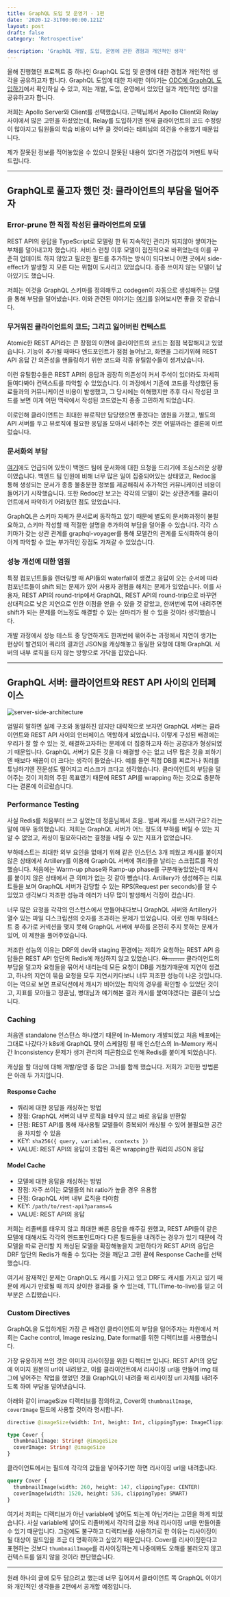 ```yaml
---
title: GraphQL 도입 및 운영기 - 1편
date: '2020-12-31T00:00:00.121Z'
layout: post
draft: false
category: 'Retrospective'

description: 'GraphQL 개발, 도입, 운영에 관한 경험과 개인적인 생각'
---
```


올해 진행했던 프로젝트 중 하나인 GraphQL 도입 및 운영에 대한 경험과 개인적인 생각을 공유하고자 합니다.
GraphQL 도입에 대한 자세한 이야기는 [ODC에 GraphQL 도입하기](https://wiki.lucashan.space/programming/introduce-a-graphql-to-odc.html)에서 확인하실 수 있고, 저는 개발, 도입, 운영에서 있었던 일과 개인적인 생각을 공유하고자 합니다.

저희는 Apollo Server와 Client를 선택했습니다.
근택님께서 Apollo Client와 Relay 사이에서 많은 고민을 하셨었는데,
Relay를 도입하기엔 현재 클라이언트의 코드 수정량이 많아지고 팀원들의 학습 비용이 너무 클 것이라는 태희님의 의견을 수용했기 때문입니다.

제가 잘못된 정보를 적어놓았을 수 있으니 잘못된 내용이 있다면 가감없이 커멘트 부탁드립니다.

---

## GraphQL로 풀고자 했던 것: 클라이언트의 부담을 덜어주자

### Error-prune 한 직접 작성된 클라이언트의 모델

REST API의 응답을 TypeScript로 모델링 한 뒤 지속적인 관리가 되지않아 쌓여가는 부채를 덜어내고자 했습니다.
서비스 런칭 이후 모델이 점진적으로 바뀌었는데 이를 꾸준히 업데이트 하지 않았고 필요한 필드를 추가하는 방식이 되다보니
어떤 곳에서 side-effect가 발생할 지 모른 다는 위험이 도사리고 있었습니다.
종종 쓰이지 않는 모델이 남아있기도 했습니다.

저희는 이것을 GraphQL 스키마를 정의해두고 codegen이 자동으로 생성해주는 모델을 통해 부담을 덜어냈습니다.
이와 관련된 이야기는 [여기](https://wiki.lucashan.space/programming/introduce-a-graphql-to-odc.html#_4-%E1%84%86%E1%85%AE%E1%84%8B%E1%85%A5%E1%86%BA%E1%84%8B%E1%85%B5-%E1%84%80%E1%85%A2%E1%84%89%E1%85%A5%E1%86%AB%E1%84%83%E1%85%AC%E1%84%8B%E1%85%A5%E1%86%BB%E1%84%82%E1%85%B3%E1%86%AB%E1%84%80%E1%85%A1)를 읽어보시면 좋을 것 같습니다.

### 무거워진 클라이언트의 코드; 그리고 잃어버린 컨텍스트

Atomic한 REST API라는 큰 장점의 이면에 클라이언트의 코드는 점점 복잡해지고 있었습니다.
기능이 추가될 때마다 엔드포인트가 점점 늘어났고,
화면을 그리기위해 REST API 응답 간 의존성을 핸들링하기 위한 코드와 각종 유틸함수들이 생겨났습니다.

이런 유틸함수들은 REST API의 응답과 굉장히 의존성이 커서 주석이 있더라도 자세히 들여다봐야 컨텍스트를 파악할 수 있었습니다.
이 과정에서 기존에 코드를 작성했던 동료들과의 커뮤니케이션 비용이 발생했고,
그 당시에는 이해했지만 추후 다시 작성된 코드를 보면 이게 어떤 맥락에서 작성된 코드였는지 종종 고민하게 되었습니다.

이로인해 클라이언트는 최대한 뷰로직만 담당했으면 좋겠다는 염원을 가졌고, 별도의 API 서버를 두고 뷰로직에 필요한 응답을 모아서 내려주는 것은 어떨까라는 결론에 이르렀습니다.

### 문서화의 부담

[여기](https://wiki.lucashan.space/programming/introduce-a-graphql-to-odc.html#%E1%84%86%E1%85%AE%E1%86%AB%E1%84%89%E1%85%A5%E1%84%92%E1%85%AA)에도 언급되어 있듯이
백엔드 팀에 문서화에 대한 요청을 드리기에 조심스러운 상황이였습니다.
백엔드 팀 인원에 비해 너무 많은 일이 집중되어있는 상태였고,
Redoc을 통해 생성되는 문서가 종종 불충분한 정보를 제공해줘서 추가적인 커뮤니케이션 비용이 들어가기 시작했습니다.
또한 Redoc만 보고는 각각의 모델이 갖는 상관관계를 클라이언트에서 파악하기 어려웠던 점도 있었습니다.

GraphQL은 스키마 자체가 문서로써 동작하고 있기 때문에 별도의 문서화과정이 불필요하고,
스키마 작성할 때 적절한 설명을 추가하여 부담을 덜어줄 수 있습니다.
각각 스키마가 갖는 상관 관계를 graphql-voyager를 통해 모델간의 관계를 도식화하여 용이아게 파악할 수 있는 부가적인 장점도 가져갈 수 있었습니다.

### 성능 개선에 대한 염원

특정 컴포넌트들을 렌더링할 때 API들의 waterfall이 생겼고 응답이 오는 순서에 따라 컴포넌트들이 shift 되는 문제가 있어 사용자 경험을 해치는 문제가 있었습니다.
이를 사용자, REST API의 round-trip에서 GraphQL, REST API의 round-trip으로 바꾸면 상대적으로 낮은 지연으로 인한 이점을 얻을 수 있을 것 같았고,
한꺼번에 묶어 내려주면 shift가 되는 문제를 어느정도 해결할 수 있는 실마리가 될 수 있을 것이라 생각했습니다.

개발 과정에서 성능 테스트 중 당연하게도 한꺼번에 묶어주는 과정에서 지연이 생기는 현상이 발견되어
쿼리의 결과인 JSON을 캐싱해놓고 동일한 요청에 대해 GraphQL 서버의 내부 로직을 타지 않는 방향으로 가닥을 잡았습니다.

---

## GraphQL 서버: 클라이언트와 REST API 사이의 인터페이스

![server-side-architecture](img/server-side-architecture.png)

엄밀히 말하면 실제 구조와 동일하진 않지만 대략적으로 보자면 GraphQL 서버는 클라이언트와 REST API 사이의 인터페이스 역할하게 되었습니다.
이렇게 구성된 배경에는 우리가 잘 할 수 있는 것, 해결하고자하는 문제에 더 집중하고자 하는 공감대가 형성되었기 때문입니다.
GraphQL 서버가 모든 것을 다 해결할 수는 없고 너무 많은 것을 꾀하기엔 배보다 배꼽이 더 크다는 생각이 들었습니다.
예를 들면 직접 DB를 찌르거나 쿼리를 튜닝하기엔 전문성도 떨어지고 리스크가 크다고 생각했습니다.
클라이언트의 부담을 덜어주는 것이 저희의 주된 목표였기 때문에 REST API를 wrapping 하는 것으로 충분하다는 결론에 이르렀습니다.

### Performance Testing

사실 Redis를 처음부터 쓰고 싶었는데 정훈님께서 흐음.. 벌써 캐시를 쓰시려구요? 라는 말에 매우 동의했습니다.
저희는 GraphQL 서버가 어느 정도의 부하를 버틸 수 있는 지 알 수 없었고, 캐싱이 필요하다라는 결정을 내릴 수 있는 지표가 없었습니다.

부하테스트는 최대한 외부 요인을 없애기 위해 같은 인스턴스 3개 띄웠고 캐시를 붙이지 않은 상태에서
Artillery를 이용해 GraphQL 서버에 쿼리들을 날리는 스크립트를 작성했습니다.
처음에는 Warm-up phase와 Ramp-up phase를 구분해놓았었는데 캐시를 붙이지 않은 상태에서 큰 의미가 없는 것 같아 뺐습니다.
Artillery가 생성해주는 리포트들을 보며 GraphQL 서버가 감당할 수 있는 RPS(Request per seconds)를 알 수 있었고
생각보다 저조한 성능과 에러가 너무 많이 발생해서 걱정이 컸습니다.

너무 많은 요청을 각각의 인스턴스에서 만들어내다보니 GraphQL 서버와 Artillery가 열수 있는 파일 디스크립션의 숫자를 초과하는 문제가 있었습니다.
이로 인해 부하테스트 중 추가로 커넥션을 맺지 못해 GraphQL 서버에 부하를 온전히 주지 못하는 문제가 있어, 이 제한을 풀어주었습니다.

저조한 성능의 이유는 DRF의 dev와 staging 환경에는 저희가 요청하는 REST API 응답들은 REST API 앞단의 Redis에 캐싱하지 않고 있었습니다.
<strike>아..........</strike>
클라이언트의 부담을 덜고자 요청들을 묶어서 내리는데 모든 요청이 DB를 거쳤기때문에 지연이 생겼고,
하나의 지연이 묶음 요청을 모두 지연시키다보니 너무 저조한 성능이 나온 것입니다.
이는 역으로 보면 프로덕션에서 캐시가 비어있는 최악의 경우를 확인할 수 있었던 것이고,
지표를 모아들고 정훈님, 병대님과 얘기해본 결과 캐시를 붙여야겠다는 결론이 났습니다.

### Caching

처음엔 standalone 인스턴스 하나였기 때문에 In-Memory 개발되었고 처음 배포에는 그대로 나갔다가
k8s에 GraphQL 팟이 스케일링 될 때 인스턴스의 In-Memory 캐시간 Inconsistency 문제가 생겨 관리의 피곤함으로 인해 Redis를 붙이게 되었습니다.

캐싱을 할 대상에 대해 개발/운영 중 많은 고뇌를 함께 했습니다. 저희가 고민한 방법론은 아래 두 가지입니다.

#### Response Cache

- 쿼리에 대한 응답을 캐싱하는 방법
- 장점: GraphQL 서버의 내부 로직을 태우지 않고 바로 응답을 반환함
- 단점: REST API를 통해 재사용될 모델들이 중복되어 캐싱될 수 있어 불필요한 공간을 차지할 수 있음
- KEY: `sha256({ query, variables, contexts })`
- VALUE: REST API의 응답이 조합된 혹은 wrapping한 쿼리의 JSON 응답

#### Model Cache

- 모델에 대한 응답을 캐싱하는 방법
- 장점: 자주 쓰이는 모델들의 hit ratio가 높을 경우 유용함
- 단점: GraphQL 서버 내부 로직을 타야함
- KEY: `/path/to/rest-api?params=&`
- VALUE: REST API의 응답

저희는 리졸버를 태우지 않고 최대한 빠른 응답을 해주길 원했고,
REST API들이 같은 모델에 대해서도 각각의 엔드포인트마다 다른 필드들을 내려주는 경우가 있기 때문에
각 모델을 따로 관리할 지 캐싱된 모델을 확장해놓을지 고민하다가
REST API의 응답은 DRF 앞단의 Redis가 해줄 수 있다는 것을 깨닫고 고민 끝에 Response Cache를 선택했습니다.

여기서 잠재적인 문제는 GraphQL도 캐시를 가지고 있고 DRF도 캐시를 가지고 있기 때문에
캐시가 만료될 때 까지 상이한 결과를 줄 수 있는데, TTL(Time-to-live)를 믿고 이 부분은 스킵했습니다.

### Custom Directives

GraphQL을 도입하게된 가장 큰 배경인 클라이언트의 부담을 덜어주자는 차원에서
저희는 Cache control, Image resizing, Date format를 위한 디렉티브를 사용했습니다.

가장 유용하게 쓰인 것은 이미지 리사이징을 위한 디렉티브 입니다.
REST API의 응답에 이미지 원본의 url이 내려왔고, 이를 클라이언트에서 리사이징 url을 만들어 img 태그에 넣어주는 작업을 했었던 것을
GraphQL이 내려줄 때 리사이징 url 자체를 내려주도록 하여 부담을 덜어냈습니다.

아래와 같이 imageSize 디렉티브를 정의하고, Cover의 `thumbnailImage`, `coverImage` 필드에 사용할 것이라 명시합니다.

```graphql
directive @imageSize(width: Int, height: Int, clippingType: ImageClippingType) on FIELD_DEFINITION

type Cover {
  thumbnailImage: String! @imageSize
  coverImage: String! @imageSize
}
```

클라이언트에서는 필드에 각각의 값들을 넣어주기만 하면 리사이징 url을 내려줍니다.

```graphql
query Cover {
  thumbnailImage(width: 260, height: 147, clippingType: CENTER)
  coverImage(width: 1520, height: 536, clippingType: SMART)
}
```

여기서 저희는 디렉티브가 아닌 variable에 넣어도 되는게 아닌가라는 고민을 하게 되었습니다.
사실 variable에 넣어도 리졸버에서 각각의 값을 꺼내 리사이징 url을 만들어줄 수 있기 때문입니다.
그럼에도 불구하고 디렉티브를 사용하기로 한 이유는 리사이징이 될 대상이 필드임을 조금 더 명확히하고 싶었기 때문입니다.
Cover를 리사이징한다고 표현하는 것보다 `thumbnailImage`를 리사이징하는게 나중에봐도 오해를 불러오지 않고 컨텍스트를 잃지 않을 것이라 판단했습니다.

---

원래 하나의 글에 모두 담으려고 했는데 너무 길어져서 클라이언트 쪽 GraphQL 이야기와 개인적인 생각들을 2편에서 공개할 예정입니다.
